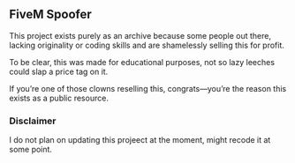## FiveM Spoofer
This project exists purely as an archive because some people out there, lacking originality or coding skills and are shamelessly selling this for profit. 

To be clear, this was made for educational purposes, not so lazy leeches could slap a price tag on it.

If you’re one of those clowns reselling this, congrats—you’re the reason this exists as a public resource.

### Disclaimer
I do not plan on updating this projeect at the moment, might recode it at some point.
